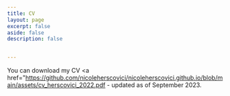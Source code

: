 ```yaml
---
title: CV
layout: page
excerpt: false
aside: false
description: false


---
```


You can download my CV <a href="https://github.com/nicoleherscovici/nicoleherscovici.github.io/blob/main/assets/cv_herscovici_2022.pdf</a> - updated as of September 2023.
